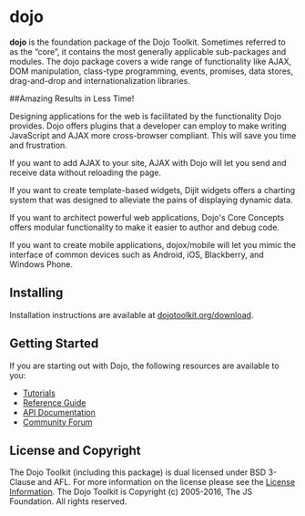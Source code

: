 # dojo

**dojo** is the foundation package of the Dojo Toolkit. Sometimes referred to as the “core”, it contains the most
generally applicable sub-packages and modules. The dojo package covers a wide range of functionality like AJAX, DOM
manipulation, class-type programming, events, promises, data stores, drag-and-drop and internationalization libraries.

##Amazing Results in Less Time!

Designing applications for the web is facilitated by the functionality Dojo provides. Dojo offers plugins that a developer can employ to make writing JavaScript and AJAX more cross-browser compliant. This will save you time and frustration. 

If you want to add AJAX to your site, AJAX with Dojo will let you send and receive data without reloading the page. 

If you want to create template-based widgets, Dijit widgets offers a charting system that was designed to alleviate the pains of displaying dynamic data. 

If you want to architect powerful web applications, Dojo's Core Concepts offers modular functionality to make it easier to author and debug code.

If you want to create mobile applications, dojox/mobile will let you mimic the interface of common devices such as Android, iOS, Blackberry, and Windows Phone. 



## Installing

Installation instructions are available at [dojotoolkit.org/download][download].

## Getting Started

If you are starting out with Dojo, the following resources are available to you:

* [Tutorials][]
* [Reference Guide][]
* [API Documentation][]
* [Community Forum][]

## License and Copyright

The Dojo Toolkit (including this package) is dual licensed under BSD 3-Clause and AFL.  For more information on the
license please see the [License Information][].  The Dojo Toolkit is Copyright (c) 2005-2016, The JS Foundation.  All
rights reserved.

[download]: http://dojotoolkit.org/download/
[Tutorials]: http://dojotoolkit.org/documentation/
[Reference Guide]: http://dojotoolkit.org/reference-guide/
[API Documentation]: http://dojotoolkit.org/api/
[Community Forum]: http://dojotoolkit.org/community/
[License Information]: http://dojotoolkit.org/license
